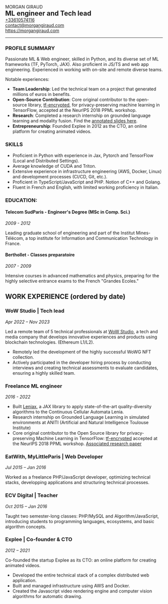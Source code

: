 <div class="container">
    <div class="left">
        <div class="h1">MORGAN GIRAUD</div>
        <h2 style="margin: 0">ML engineer and Tech lead</h2>
    </div>
    <div class="right">
        <a href="tel:+33610574116">+33610574116</a><br/><a href="mailto:contact@morgangiraud.com">contact@morgangiraud.com</a><br/><a href="https://morgangiraud.com">https://morgangiraud.com</a>
    </div>
</div>

<hr />

### PROFILE SUMMARY

Passionate ML & Web engineer, skilled in Python, and its diverse set of ML frameworks (TF, PyTorch, JAX). Also proficient in JS/TS and web app engineering. Experienced in working with on-site and remote diverse teams.

Notable experiences:

- **Team Leadership**: Led the technical team on a project that generated millions of euros in benefits.
- **Open-Source Contribution**: Core original contributor to the open-source library, [tf-encrypted](https://tf-encrypted.io/), for privacy-preserving machine learning in TensorFlow, accepted at the NeurIPS 2018 PPML workshop.
- **Research**: Completed a research internship on grounded language learning and modality fusion. Find the [annotated slides here](https://docs.google.com/presentation/d/1MKxizuQflOzxMjbv_sUYUOTsE_oWZ-g02TQzwOFdNtg).
- **Entrepreneurship**: Founded Explee in 2012 as the CTO, an online platform for creating animated videos.

### SKILLS

- Proficient in Python with experience in Jax, Pytorch and TensorFlow (Local and Distributed Settings).
- Average knowledge of CUDA and Triton.
- Extensive experience in infrastructure engineering (AWS, Docker, Linux) and development processes (CI/CD, Git, etc.).
- Proficient in TypeScript/JavaScript and PHP. Notion of C++ and Golang.
- Fluent in French and English, with limited working proficiency in Italian.

### EDUCATION:

<div class="container">
    <h4 class="left"> Telecom SudParis - Engineer's Degree (MSc in Comp. Sci.)</h4>
    <div class="right">
        <em>2009 - 2012</em>
    </div>
</div>

Leading graduate school of engineering and part of the Institut Mines-Télécom, a top institute for Information and Communication Technology in France.

<div class="container">
    <h4 class="left"> Berthollet - Classes preparatoire</h4>
    <div class="right">
        <em>2007 - 2009</em>
    </div>
</div>

Intensive courses in advanced mathematics and physics, preparing for the highly selective entrance exams to the French "Grandes Ecoles."

<div class="page"></div>

## WORK EXPERIENCE (ordered by date)

<div class="container">
    <h3 class="left">WoW Studio | Tech lead </h3>
    <div class="right">
        <em>Apr 2022 – Nov 2023</em>
    </div>
</div>

Led a remote team of 5 technical professionals at [WoW Studio](https://www.linkedin.com/company/worldofwomennft/), a tech and media company that develops innovative experiences and products using blockchain technologies. (Ethereum L1/L2).

- Remotely led the development of the highly successful WoWG NFT collection.
- Actively participated in the developer hiring process by conducting interviews and creating technical assessments to evaluate candidates, ensuring a highly skilled team.

<div class="container">
    <h3 class="left">Freelance ML engineer</h3>
    <div class="right">
        <em>2016 - 2022</em>
    </div>
</div>

- Built [Leniax](https://github.com/morgangiraud/leniax), a JAX library to apply state-of-the-art quality-diversity algorithms to the Continuous Cellular Automata Lenia.
- Research internship on Grounded Language Learning in simulated environments at ANITI (Artificial and Natural Intelligence Toulouse Institute)
- Core original contributor to the Open Source library for privacy-preserving Machine Learning in TensorFlow: [tf-encrypted](https://tf-encrypted.io/) accepted at the NeurIPS 2018 PPML workshop. [Associated research paper](https://arxiv.org/abs/1810.08130)

<div class="container">
    <h3 class="left"> EatWith, MyLittleParis | Web Developer</h3>
    <div class="right">
        <em>Jul 2015 – Jan 2016</em>
    </div>
</div>

Worked as a freelance PHP/JavaScript developer, optimizing technical stacks, developping applications and structuring technical processes.

<div class="container">
    <h3 class="left">ECV Digital | Teacher</h3>
    <div class="right">
        <em>Oct 2015 – Jan 2016</em>
    </div>
</div>

Taught two semester-long classes: PHP/MySQL and Algorithm/JavaScript, introducing students to programming languages, ecosystems, and basic algorithm concepts.

<div class="container">
    <h3 class="left">Explee | Co-founder & CTO</h3>
    <div class="right">
        <em>2012 – 2021</em>
    </div>
</div>

Co-founded the startup Explee as its CTO: an online platform for creating animated videos.

- Developed the entire technical stack of a complex distributed web application.
- Built and managed infrastructure using AWS and Docker.
- Created the Javascript video rendering engine and computer vision algorithms for automatic drawing.
